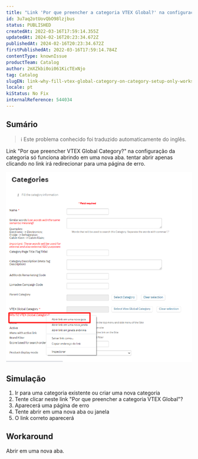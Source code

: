 ```yaml
---
title: "Link 'Por que preencher a categoria VTEX Global?' na configuração da categoria só funciona abrindo em uma nova aba"
id: 3u7aq2otUovQbO98lzjbus
status: PUBLISHED
createdAt: 2022-03-16T17:59:14.355Z
updatedAt: 2024-02-16T20:23:34.672Z
publishedAt: 2024-02-16T20:23:34.672Z
firstPublishedAt: 2022-03-16T17:59:14.784Z
contentType: knownIssue
productTeam: Catalog
author: 2mXZkbi0oi061KicTExNjo
tag: Catalog
slugEN: link-why-fill-vtex-global-category-on-category-setup-only-works-opening-in-a-new-tab
locale: pt
kiStatus: No Fix
internalReference: 544034
---
```


## Sumário

>ℹ️ Este problema conhecido foi traduzido automaticamente do inglês.


Link "Por que preencher VTEX Global Category?" na configuração da categoria só funciona abrindo em uma nova aba. tentar abrir apenas clicando no link irá redirecionar para uma página de erro.

 ![](https://raw.githubusercontent.com/vtexdocs/help-center-content/refs/heads/main/docs/pt/known-issues/Catalog/link-por-que-preencher-a-categoria-vtex-global-na-configuracao-da-categoria-so-funciona-abrindo-em-uma-nova-aba_1.png)


##

## Simulação



1. Ir para uma categoria existente ou criar uma nova categoria
2. Tente clicar neste link "Por que preencher a categoria VTEX Global"?
3. Aparecerá uma página de erro
4. Tente abrir em uma nova aba ou janela
5. O link correto aparecerá


##

## Workaround


Abrir em uma nova aba.

